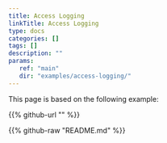 ```yaml
---
title: Access Logging
linkTitle: Access Logging
type: docs
categories: []
tags: []
description: ""
params:
   ref: "main"
   dir: "examples/access-logging/"
---
```


This page is based on the following example:

{{% github-url "" %}}

{{% github-raw "README.md" %}}
